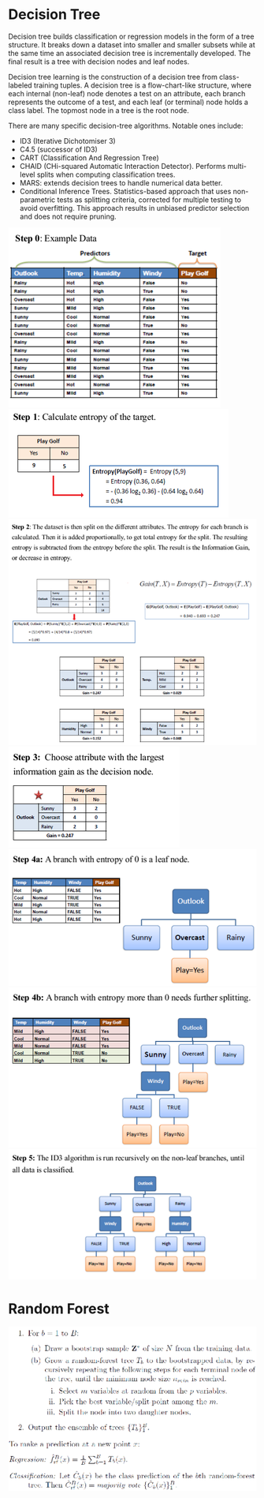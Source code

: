 # Decision Tree

Decision tree builds classification or regression models in the form of a tree structure. It breaks down a dataset into smaller and smaller subsets while at the same time an associated decision tree is incrementally developed. The final result is a tree with decision nodes and leaf nodes. 

Decision tree learning is the construction of a decision tree from class-labeled training tuples. A decision tree is a flow-chart-like structure, where each internal (non-leaf) node denotes a test on an attribute, each branch represents the outcome of a test, and each leaf (or terminal) node holds a class label. The topmost node in a tree is the root node.

There are many specific decision-tree algorithms. Notable ones include:

- ID3 (Iterative Dichotomiser 3)
- C4.5 (successor of ID3)
- CART (Classification And Regression Tree)
- CHAID (CHi-squared Automatic Interaction Detector). Performs multi-level splits when computing classification trees.
- MARS: extends decision trees to handle numerical data better.
- Conditional Inference Trees. Statistics-based approach that uses non-parametric tests as splitting criteria, corrected for multiple testing to avoid overfitting. This approach results in unbiased predictor selection and does not require pruning.

![](tree1.png)
![](tree2.png)
![](tree3.png)
![](tree4.png)
![](tree5.png)
![](tree6.png)
![](tree7.png)

# Random Forest
![](tree8.png)
